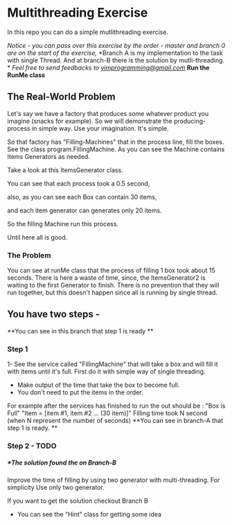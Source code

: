 # Multithreading Exercise 
In this repo you can do a simple mutlithreading exercise. 

*Notice - you can pass over this exercise by the order - master and branch 0 are on the start of the exercise,*
*Branch A is my implementation to the task with single Thread. And at branch-B there is the solution by mutli-threading. *
*Feel free to send feedbacks to yimprogramming@gmail.com*
**Run the RunMe class**

## The Real-World Problem 
Let's say we have a factory that produces some whatever product you imagine (snacks for example).
So we will demonstrate the producing-process in simple way. Use your imagination. It's simple. 

So that factory has "Filling-Machines" that in the process line, fill the boxes.
See the class program.FillingMachine. As you can see the Machine contains Items Generators as needed. 

Take a look at this ItemsGenerator class. 

You can see that each process took a 0.5 second,

also, as you can see each Box can contain 30 items,

and each item generator can generates only 20 items. 

So the filling Machine run this process. 

Until here all is good. 

### The Problem 
You can see at runMe class that the process of filling 1 box took about 15 seconds. There is here a waste of time, 
since, the ItemsGenerator2 is waiting to the first Generator to finish. There is no prevention that they will run together,
but this doesn't happen since all is running by single thread.

## You have two steps - 
**You can see in this branch that step 1 is ready **
### Step 1
1- See the service called "FillingMachine"  that will take a box and will fill it with items until it's full. 
First do it with simple way  of single threading. 
- Make output of the time that take the box to become full. 
- You don't need to put the items in the order. 

For example after the services has finished to run 
the out should be : 
"Box is Full"
"Item = [item #1, item #2 ... (30 item)]"
Filling time took N second (when N represent the number of seconds)
**You can see in  branch-A that step 1 is ready. **


### Step 2 - TODO
##### *The solution found the on Branch-B
 

Improve the time of filling by using two generator with multi-threading. For simplicity Use only two generator.  

If you want to get the solution checkout Branch B

* You can see the "Hint" class for getting some idea

 